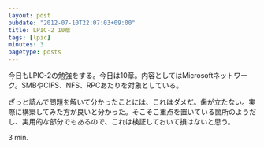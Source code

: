 ```yaml
---
layout: post
pubdate: "2012-07-10T22:07:03+09:00"
title: LPIC-2 10章
tags: [lpic]
minutes: 3
pagetype: posts
---
```

今日もLPIC-2の勉強をする。今日は10章。内容としてはMicrosoftネットワーク。SMBやCIFS、NFS、RPCあたりを対象としている。

ざっと読んで問題を解いて分かったことには、これはダメだ。歯が立たない。実際に構築してみた方が良いと分かった。そこそこ重点を置いている箇所のようだし、実用的な部分でもあるので、これは検証しておいて損はないと思う。

3 min.
